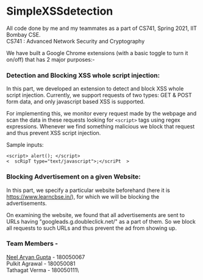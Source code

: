 # SimpleXSSdetection

All code done by me and my teammates as a part of CS741, Spring 2021, IIT Bombay CSE.  
CS741 : Advanced Network Security and Cryptography

We have built a Google Chrome extensions (with a basic toggle to turn it on/off) that has 2 major purposes:- 

### Detection and Blocking XSS whole script injection:

In this part, we developed an extension to detect and block XSS whole script injection. Currently, we support requests of two types: GET & POST form data, and only javascript based XSS is supported.

For implementing this, we monitor every request made by the webpage and scan the data in these requests looking for ```<script>``` tags using regex expressions. Whenever we find something malicious we block that request and thus prevent XSS script injection.


Sample inputs:
```
<script> alert(); </script>
<  scRipT type="text/javascript">;</scriPt  >
```

### Blocking Advertisement on a given Website:

In this part, we specify a particular website beforehand (here it is https://www.learncbse.in/), for which we will be blocking the advertisements.

On examining the website, we found that all advertisements are sent to URLs having "googleads.g.doubleclick.net/" as a part of them. So we block all requests to such URLs and thus prevent the ad from showing up.

### Team Members  -

[Neel Aryan Gupta](https://www.cse.iitb.ac.in/~neelaryan) - 180050067  
Pulkit Agrawal - 180050081\
Tathagat Verma - 180050111\
